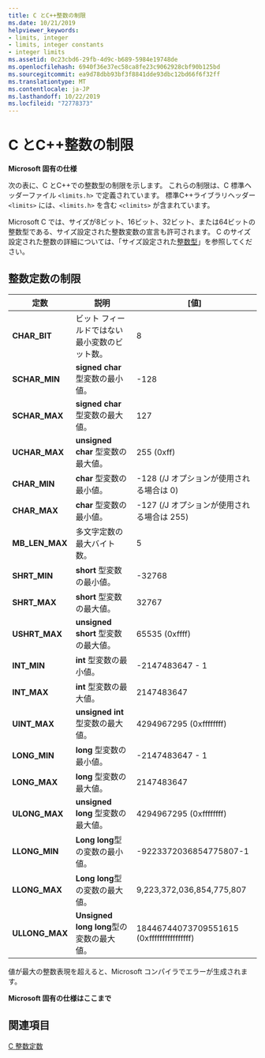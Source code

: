 ```yaml
---
title: C とC++整数の制限
ms.date: 10/21/2019
helpviewer_keywords:
- limits, integer
- limits, integer constants
- integer limits
ms.assetid: 0c23cbd6-29fb-4d9c-b689-5984e19748de
ms.openlocfilehash: 6940f36e37ec58ca8fe23c9062928cbf90b125bd
ms.sourcegitcommit: ea9d78dbb93bf3f8841dde93dbc12bd66f6f32ff
ms.translationtype: MT
ms.contentlocale: ja-JP
ms.lasthandoff: 10/22/2019
ms.locfileid: "72778373"
---
```

# <a name="c-and-c-integer-limits"></a>C とC++整数の制限

**Microsoft 固有の仕様**

次の表に、C とC++での整数型の制限を示します。 これらの制限は、C 標準ヘッダーファイル `<limits.h>` で定義されています。 標準C++ライブラリヘッダー `<limits>` には、`<limits.h>` を含む `<climits>` が含まれています。

Microsoft C では、サイズが8ビット、16ビット、32ビット、または64ビットの整数型である、サイズ設定された整数変数の宣言も許可されます。 C のサイズ設定された整数の詳細については、「サイズ設定された[整数型](../c-language/c-sized-integer-types.md)」を参照してください。

## <a name="limits-on-integer-constants"></a>整数定数の制限

|**定数**|説明|[値]|
|------------------|-------------|-----------|
|**CHAR_BIT**|ビット フィールドではない最小変数のビット数。|8|
|**SCHAR_MIN**|**signed char** 型変数の最小値。|-128|
|**SCHAR_MAX**|**signed char** 型変数の最大値。|127|
|**UCHAR_MAX**|**unsigned char** 型変数の最大値。|255 (0xff)|
|**CHAR_MIN**|**char** 型変数の最小値。|-128 (/J オプションが使用される場合は 0)|
|**CHAR_MAX**|**char** 型変数の最小値。|-127 (/J オプションが使用される場合は 255)|
|**MB_LEN_MAX**|多文字定数の最大バイト数。|5|
|**SHRT_MIN**|**short** 型変数の最小値。|-32768|
|**SHRT_MAX**|**short** 型変数の最大値。|32767|
|**USHRT_MAX**|**unsigned short** 型変数の最大値。|65535 (0xffff)|
|**INT_MIN**|**int** 型変数の最小値。|-2147483647 - 1|
|**INT_MAX**|**int** 型変数の最大値。|2147483647|
|**UINT_MAX**|**unsigned int** 型変数の最大値。|4294967295 (0xffffffff)|
|**LONG_MIN**|**long** 型変数の最小値。|-2147483647 - 1|
|**LONG_MAX**|**long** 型変数の最大値。|2147483647|
|**ULONG_MAX**|**unsigned long** 型変数の最大値。|4294967295 (0xffffffff)|
|**LLONG_MIN**|**Long long**型の変数の最小値。|-9223372036854775807-1|
|**LLONG_MAX**|**Long long**型の変数の最大値。|9,223,372,036,854,775,807|
|**ULLONG_MAX**|**Unsigned long long**型の変数の最大値。|18446744073709551615 (0xffffffffffffffff)|

値が最大の整数表現を超えると、Microsoft コンパイラでエラーが生成されます。

**Microsoft 固有の仕様はここまで**

## <a name="see-also"></a>関連項目

[C 整数定数](../c-language/c-integer-constants.md)
